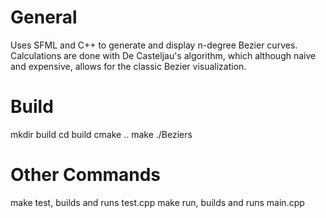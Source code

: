 # General
Uses SFML and C++ to generate and display n-degree Bezier curves.
Calculations are done with De Casteljau's algorithm, which although naive and
expensive, allows for the classic Bezier visualization.

# Build
mkdir build
cd build
cmake ..
make
./Beziers

# Other Commands
make test, builds and runs test.cpp
make run, builds and runs main.cpp